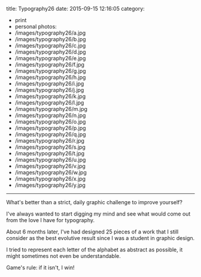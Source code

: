 title: Typography26
date: 2015-09-15 12:16:05
category:
- print
- personal
photos:
- /images/typography26/a.jpg
- /images/typography26/b.jpg
- /images/typography26/c.jpg
- /images/typography26/d.jpg
- /images/typography26/e.jpg
- /images/typography26/f.jpg
- /images/typography26/g.jpg
- /images/typography26/h.jpg
- /images/typography26/i.jpg
- /images/typography26/j.jpg
- /images/typography26/k.jpg
- /images/typography26/l.jpg
- /images/typography26/m.jpg
- /images/typography26/n.jpg
- /images/typography26/o.jpg
- /images/typography26/p.jpg
- /images/typography26/q.jpg
- /images/typography26/r.jpg
- /images/typography26/s.jpg
- /images/typography26/t.jpg
- /images/typography26/u.jpg
- /images/typography26/v.jpg
- /images/typography26/w.jpg
- /images/typography26/x.jpg
- /images/typography26/y.jpg
---

What's better than a strict, daily graphic challenge to improve yourself?

I've always wanted to start digging my mind and see what would come out from
the love I have for typography.

About 6 months later, I've had designed 25 pieces of a work that I still
consider as the best evolutive result since I was a student in graphic design.

I tried to represent each letter of the alphabet as abstract as possible,
it might sometimes not even be understandable.

Game's rule: if it isn't, I win!
